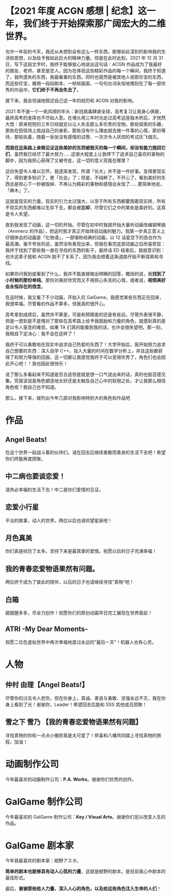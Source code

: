 # 【2021 年度 ACGN 感想 | 纪念】这一年，我们终于开始探索那广阔宏大的二维世界。

也许一年前的今天，我还从未想到会有这么一样东西，能够如此深刻的影响我的生活和思想，以及给予我如此巨大的精神力量。但是在此时此刻，2021 年 12 月 31 日，写下这段文字时，我终于能够放心地说出这句话：ACGN 作品成为了我最好的朋友、老师，甚至是恋人。因为在体验这些精彩作品的每一个瞬间，我终于知道了，我所遗失的东西，我最看重的东西，同时也竟然是被其他人视若珍宝的东西，而这些珍宝，被用一段段剧本、一帧帧画面、一句句台词永恒地镌刻在了每一部优秀的作品中，**它们终于不再会失去了**。

接下来，我会坦诚地叙述自己这一年的经历和 ACGN 对我的影响。

2021 年不是一个一帆风顺的年头：新冠病毒肆虐全球，高考复习让我身心俱疲，最终高考的发挥也不尽如人意。在埋头用三年时光走过高考这座独木桥后，才恍然大悟：原来短短的三年已经就足以让人失去那么多珍贵的宝物。那些探索的乐趣，那些在田径场上挑战自己的身影，那些没有什么理由就去做一件事的心情，那份等待，那些执着，随着一张张没有感情的试卷、一次次令人厌烦的考试灰飞烟灭。

**而我在这条路上亲眼见证这些美妙的东西被毁灭的每一个瞬间，却没有能力挽回它们**，虽然我已经尽了最大努力......这很大程度上让我停下了追求自己喜欢的事物的脚步，因为我担心获得了又被夺走，这一切的意义究竟在哪里？

这份失望令人难以忘怀。我逐渐发现，所谓「长大」并不是一件好事。变得更现实了，得到更多知识了，更「社会」了；但是，不纯粹了，不开心了，看到美好的东西总是担心下一秒被毁掉、不再认为精彩的事物和感情会永恒了......更简单地说，「麻木」了。

这就是现实的力量。现实的引力太过强大，以至于所有东西都要围着现实转，所有不现实的东西都难以生存下去，都会被**忘却**，尽管它们之中的某些是美好的。这真是令人失望。

直到我发现了动画，这一切的开始。尽管在初中时我就开始大量听动画改编钢琴曲（Animenz 的作品），但这时我才真正开始体验动画的魅力。我第一步真正意义上仔细体会的动画是「化物语」，一部堪称经典的动画，以 12 话星空下的告白作为最高潮。毫不夸张的说，虽然没有表现出来，但我在看完这部动画之后欣喜若狂：我终于找到了那些我一直在寻找的东西的影子。最终话 ED 结束后，我就意识到：也许这辈子就和 ACGN 脱不了关系了，因为我会顺着这条道路开始不断探索和寻找。

如果你问我到底看到了什么，我并不能直接做出明确的回答，概括的说，我**找到了小时候的那份单纯**，那份对美好欣赏而又不用担心失去的心情，或者说，**相信美好会永恒存在的信念**。

在这时候，我又看了不少动画，开始入坑 GalGame，我感觉某些东西正在回来，我很幸福。尽管看的作品不算多，但我真的很开心。

高考拿到成绩后，虽然并不算差，可是和预期差的还是有些远。尽管外表很平静，但是一想到是不是愧对了那些在高考路上给予我鼓励和力量的角色，就感到真的是足以令人窒息的难受。如果 TA 们真的能看到我的话，也许会很失望吧。那一刻，我暗自下定决心：我不会在这样了！

我终于可以勇敢地在现实中追求自己热爱的东西了！大学开始后，我开始努力追求自己想要的东西：深入自学 C++，投入大量的时间在数学分析上，并且这些都获得了和努力等值的回报，这一切都让我感觉我终于可以变得优秀了，角色们也会因此开心吧！！我也因此很快乐！

说了那么多看起来不知道是否合适但是就是想一口气说出来的话，真的也挺百感交集。究竟该说是角色塑造地太好还是太触及自己心中的软弱之处，才让我那么相信角色呢？我自己也不知道。

那么，接下来，就列出今年几部对我影响特别大的角色和作品吧

# 作品

## Angel Beats!

在这个世界一起战斗着的伙伴们，请在回去后继续勇敢而善良的生活下去吧！希望你们终能再度团聚。

## 中二病也要谈恋爱！

请务必幸福的生活下去！中二是你们爱情的见证。

## 恋爱小行星

平淡的故事，动人的世界。两位以后也请仰望星辰吧！

## 月色真美

你们真是经历了太多。坚持下来是最真挚的爱情。祝愿以后的日子充满幸福！

## 我的青春恋爱物语果然有问题。

两位终于成为了彼此的陪伴，以后的日子也请继续寻找”真物“吧！

## 白箱

甜甜圈多多，尽全力创作！祝愿你们的原创动画早日完工展现在世界面前！

## ATRI -My Dear Moments-

祝愿二位在虚拟世界中再次幸福地度过永远的”最后一天“！机器人也有心灵。

# 人物

## 仲村 由理【Angel Beats!】

尽管你的过去令人悲伤，但在你身上，真诚、善良与勇敢、坚强永远不灭，我在你身上看到了光！谢谢你，Leader！希望回去后能和 SSS 其他成员团聚！

## 雪之下 雪乃 【我的青春恋爱物语果然有问题】

寻找真物的你和一点点小傲娇真是太可爱了！恭喜和八幡共同踏上寻找真物的旅程，加油！

# 动画制作公司

今年最喜欢的动画制作公司：**P.A. Works**。谢谢你们优秀的创作。

# GalGame 制作公司

今年最喜欢的 GalGame 制作公司：**Key / Visual Arts**。谢谢你们足以改变人生的作品。

# GalGame 剧本家

今年我最喜欢的剧本家：紺野アスタ。

**简单的剧本也能够具有动人心弦的力量**，这就是紺野的剧本，是目前我心中剧本的最佳形式。


最后，**谢谢那些给人力量、深入人心的角色，以及给这些角色注入生命的人们**！
